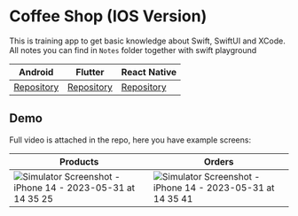 # Coffee Shop (IOS Version)

This is training app to get basic knowledge about Swift, SwiftUI and XCode. All notes you can find in `Notes` folder together with swift playground

| Android                                                                          | Flutter                                                                          | React Native                                                                            | 
| ----------------------------------------------------------------------------------- | --------------------------------------------------------------------------------- | ---------------------------------------------------------------------------------- |
| [Repository](https://github.com/witoldmetel/Coffee-Shop-Android) | [Repository](https://img.shields.io/badge/Coverage-0%25-red.svg 'Make me better!') | [Repository](https://img.shields.io/badge/Coverage-0%25-red.svg 'Make me better!') | 

## Demo

Full video is attached in the repo, here you have example screens:

| Products                                                                                                                                                          | Orders                                                                                                                                                            |
| ----------------------------------------------------------------------------------------------------------------------------------------------------------------- | ----------------------------------------------------------------------------------------------------------------------------------------------------------------- |
| ![Simulator Screenshot - iPhone 14 - 2023-05-31 at 14 35 25](https://github.com/witoldmetel/Coffee-Shop-iOS/assets/31034370/6c9fbbc7-2e4a-494e-937f-665a0a868d6d) | ![Simulator Screenshot - iPhone 14 - 2023-05-31 at 14 35 41](https://github.com/witoldmetel/Coffee-Shop-iOS/assets/31034370/3eda3d51-07da-4acc-9fa3-65a19d308a02) |

